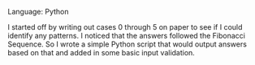Language: Python

I started off by writing out cases 0 through 5 on paper to see if I could identify any patterns. I noticed that the answers followed the Fibonacci Sequence. So I wrote a simple Python script that would output answers based on that and added in some basic input validation.
